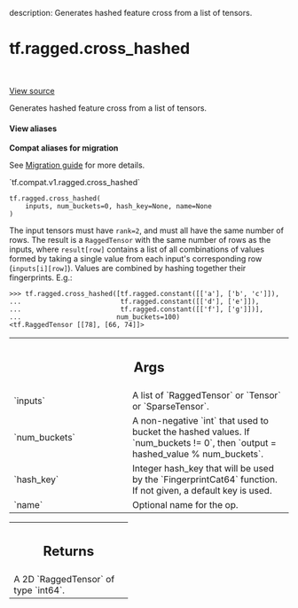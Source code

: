 description: Generates hashed feature cross from a list of tensors.

<div itemscope itemtype="http://developers.google.com/ReferenceObject">
<meta itemprop="name" content="tf.ragged.cross_hashed" />
<meta itemprop="path" content="Stable" />
</div>

# tf.ragged.cross_hashed

<!-- Insert buttons and diff -->

<table class="tfo-notebook-buttons tfo-api nocontent" align="left">

</table>

<a target="_blank" class="external" href="/code/stable/tensorflow/python/ops/ragged/ragged_array_ops.py">View source</a>



Generates hashed feature cross from a list of tensors.

<section class="expandable">
  <h4 class="showalways">View aliases</h4>
  <p>
<b>Compat aliases for migration</b>
<p>See
<a href="https://www.tensorflow.org/guide/migrate">Migration guide</a> for
more details.</p>
<p>`tf.compat.v1.ragged.cross_hashed`</p>
</p>
</section>

<pre class="devsite-click-to-copy prettyprint lang-py tfo-signature-link">
<code>tf.ragged.cross_hashed(
    inputs, num_buckets=0, hash_key=None, name=None
)
</code></pre>



<!-- Placeholder for "Used in" -->

The input tensors must have `rank=2`, and must all have the same number of
rows.  The result is a `RaggedTensor` with the same number of rows as the
inputs, where `result[row]` contains a list of all combinations of values
formed by taking a single value from each input's corresponding row
(`inputs[i][row]`).  Values are combined by hashing together their
fingerprints. E.g.:

```
>>> tf.ragged.cross_hashed([tf.ragged.constant([['a'], ['b', 'c']]),
...                         tf.ragged.constant([['d'], ['e']]),
...                         tf.ragged.constant([['f'], ['g']])],
...                        num_buckets=100)
<tf.RaggedTensor [[78], [66, 74]]>
```

<!-- Tabular view -->
 <table class="responsive fixed orange">
<colgroup><col width="214px"><col></colgroup>
<tr><th colspan="2"><h2 class="add-link">Args</h2></th></tr>

<tr>
<td>
`inputs`
</td>
<td>
A list of `RaggedTensor` or `Tensor` or `SparseTensor`.
</td>
</tr><tr>
<td>
`num_buckets`
</td>
<td>
A non-negative `int` that used to bucket the hashed values. If
`num_buckets != 0`, then `output = hashed_value % num_buckets`.
</td>
</tr><tr>
<td>
`hash_key`
</td>
<td>
Integer hash_key that will be used by the `FingerprintCat64`
function. If not given, a default key is used.
</td>
</tr><tr>
<td>
`name`
</td>
<td>
Optional name for the op.
</td>
</tr>
</table>



<!-- Tabular view -->
 <table class="responsive fixed orange">
<colgroup><col width="214px"><col></colgroup>
<tr><th colspan="2"><h2 class="add-link">Returns</h2></th></tr>
<tr class="alt">
<td colspan="2">
A 2D `RaggedTensor` of type `int64`.
</td>
</tr>

</table>

